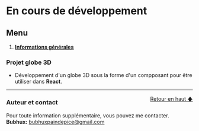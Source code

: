 # En cours de développement

<div id="top"></div>

## Menu   

1. **[Informations générales](#informations-générales)**   

### Projet globe 3D

- Développement d'un globe 3D sous la forme d'un compposant pour être utiliser dans **React**.    

--------------------------------------------------------------------------------------------------------------------------------

<div id="auteur-contact"></div>
<a href="#top" style="float: right;">Retour en haut 🡅</a>

### Auteur et contact   

Pour toute information supplémentaire, vous pouvez me contacter.   
**Bubhux:** bubhuxpaindepice@gmail.com   
